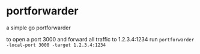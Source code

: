# portforwarder

a simple go portforwarder

to open a port 3000 and forward all traffic to 1.2.3.4:1234 run `portforwarder -local-port 3000 -target 1.2.3.4:1234`
